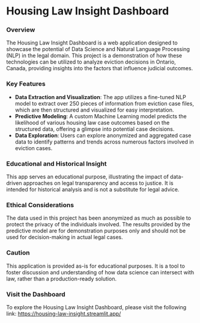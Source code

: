 # Housing Law Insight Dashboard

### Overview
The Housing Law Insight Dashboard is a web application designed to showcase the potential of Data Science and Natural Language Processing (NLP) in the legal domain. This project is a demonstration of how these technologies can be utilized to analyze eviction decisions in Ontario, Canada, providing insights into the factors that influence judicial outcomes.

### Key Features
- **Data Extraction and Visualization**: The app utilizes a fine-tuned NLP model to extract over 250 pieces of information from eviction case files, which are then structured and visualized for easy interpretation.
- **Predictive Modeling**: A custom Machine Learning model predicts the likelihood of various housing law case outcomes based on the structured data, offering a glimpse into potential case decisions.
- **Data Exploration**: Users can explore anonymized and aggregated case data to identify patterns and trends across numerous factors involved in eviction cases.

### Educational and Historical Insight
This app serves an educational purpose, illustrating the impact of data-driven approaches on legal transparency and access to justice. It is intended for historical analysis and is not a substitute for legal advice. 

### Ethical Considerations
The data used in this project has been anonymized as much as possible to protect the privacy of the individuals involved. The results provided by the predictive model are for demonstration purposes only and should not be used for decision-making in actual legal cases.

### Caution
This application is provided as-is for educational purposes. It is a tool to foster discussion and understanding of how data science can intersect with law, rather than a production-ready solution.

### Visit the Dashboard

To explore the Housing Law Insight Dashboard, please visit the following link: https://housing-law-insight.streamlit.app/